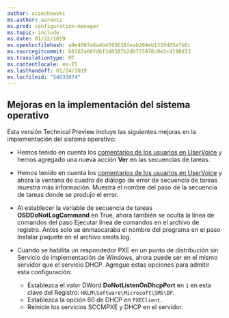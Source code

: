```yaml
---
author: aczechowski
ms.author: aaroncz
ms.prod: configuration-manager
ms.topic: include
ms.date: 01/22/2019
ms.openlocfilehash: a9e4007a6a4b4593638feab204eb1310d85e7b0c
ms.sourcegitcommit: b8167a60fd6f2d8387b2db723976c0e2c4198d33
ms.translationtype: HT
ms.contentlocale: es-ES
ms.lasthandoff: 01/24/2019
ms.locfileid: "54833074"
---
```

## <a name="bkmk_osd"></a> Mejoras en la implementación del sistema operativo
<!--3633146,3641475,3654172,3734270-->

Esta versión Technical Preview incluye las siguientes mejoras en la implementación del sistema operativo:

- Hemos tenido en cuenta los [comentarios de los usuarios en UserVoice](https://configurationmanager.uservoice.com/forums/300492-ideas/suggestions/20361052-task-sequence-view-only-option) y hemos agregado una nueva acción **Ver** en las secuencias de tareas. <!--3633146-->  

- Hemos tenido en cuenta los [comentarios de los usuarios en UserVoice](https://configurationmanager.uservoice.com/forums/300492-ideas/suggestions/13880781-task-sequence-error-dialog-box-needs-to-show-step) y ahora la ventana de cuadro de diálogo de error de secuencia de tareas muestra más información. Muestra el nombre del paso de la secuencia de tareas donde se produjo el error. <!--3641475-->  

- Al establecer la variable de secuencia de tareas **OSDDoNotLogCommand** en True, ahora también se oculta la línea de comandos del paso Ejecutar línea de comandos en el archivo de registro. Antes solo se enmascaraba el nombre del programa en el paso Instalar paquete en el archivo smsts.log.<!--3654172-->  

- Cuando se habilita un respondedor PXE en un punto de distribución sin Servicio de implementación de Windows, ahora puede ser en el mismo servidor que el servicio DHCP. Agregue estas opciones para admitir esta configuración:<!--3734270-->  
    - Establezca el valor DWord **DoNotListenOnDhcpPort** en `1` en esta clave del Registro: `HKLM\Software\Microsoft\SMS\DP`. 
    - Establezca la opción 60 de DHCP en `PXEClient`.  
    - Reinicie los servicios SCCMPXE y DHCP en el servidor.  

